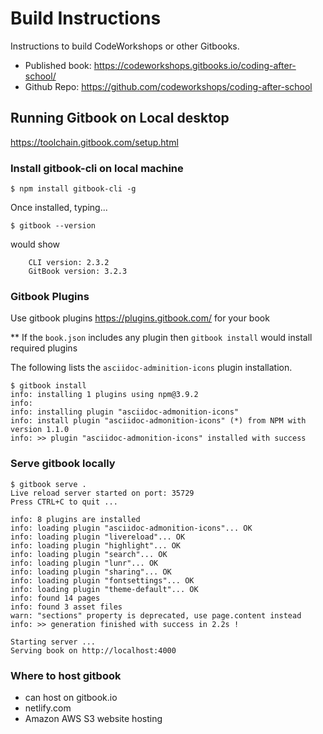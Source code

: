 
# Build Instructions

Instructions to build CodeWorkshops or other Gitbooks.

- Published book: <https://codeworkshops.gitbooks.io/coding-after-school/>
- Github Repo: <https://github.com/codeworkshops/coding-after-school>


## Running Gitbook on Local desktop

<https://toolchain.gitbook.com/setup.html>


### Install gitbook-cli on local machine 

`$ npm install gitbook-cli -g`

Once installed, typing...

`$ gitbook --version`

would show

```
	CLI version: 2.3.2
	GitBook version: 3.2.3
```

### Gitbook Plugins

Use gitbook plugins <https://plugins.gitbook.com/> for your book

** If the `book.json` includes any plugin then `gitbook install` would install required plugins

The following lists the `asciidoc-adminition-icons` plugin installation.

```
$ gitbook install
info: installing 1 plugins using npm@3.9.2 
info:  
info: installing plugin "asciidoc-admonition-icons" 
info: install plugin "asciidoc-admonition-icons" (*) from NPM with version 1.1.0 
info: >> plugin "asciidoc-admonition-icons" installed with success 

```

### Serve gitbook locally 

```
$ gitbook serve .
Live reload server started on port: 35729
Press CTRL+C to quit ...

info: 8 plugins are installed 
info: loading plugin "asciidoc-admonition-icons"... OK 
info: loading plugin "livereload"... OK 
info: loading plugin "highlight"... OK 
info: loading plugin "search"... OK 
info: loading plugin "lunr"... OK 
info: loading plugin "sharing"... OK 
info: loading plugin "fontsettings"... OK 
info: loading plugin "theme-default"... OK 
info: found 14 pages 
info: found 3 asset files 
warn: "sections" property is deprecated, use page.content instead 
info: >> generation finished with success in 2.2s ! 

Starting server ...
Serving book on http://localhost:4000

```

### Where to host gitbook

- can host on gitbook.io
- netlify.com
- Amazon AWS S3 website hosting
